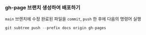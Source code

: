 ### gh-page 브랜치 생성하여 배포하기

`main` 브렌치에 수정 완료된 파일을 `commit`, `push` 한 후에 다음의 명령어 실행

``` ps1
git subtree push --prefix docs origin gh-pages
```